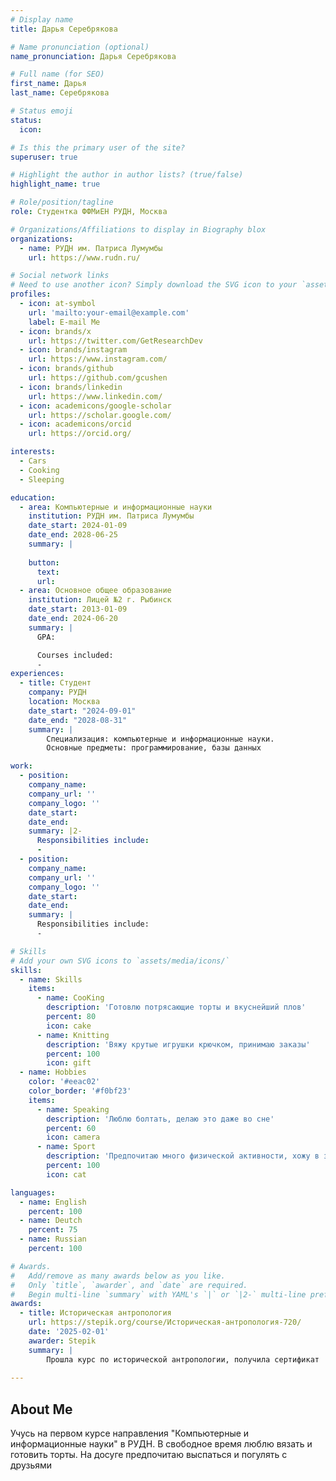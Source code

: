 ```yaml
---
# Display name
title: Дарья Серебрякова

# Name pronunciation (optional)
name_pronunciation: Дарья Серебрякова

# Full name (for SEO)
first_name: Дарья
last_name: Серебрякова

# Status emoji
status:
  icon:

# Is this the primary user of the site?
superuser: true

# Highlight the author in author lists? (true/false)
highlight_name: true

# Role/position/tagline
role: Студентка ФФМиЕН РУДН, Москва

# Organizations/Affiliations to display in Biography blox
organizations:
  - name: РУДН им. Патриса Лумумбы
    url: https://www.rudn.ru/

# Social network links
# Need to use another icon? Simply download the SVG icon to your `assets/media/icons/` folder.
profiles:
  - icon: at-symbol
    url: 'mailto:your-email@example.com'
    label: E-mail Me
  - icon: brands/x
    url: https://twitter.com/GetResearchDev
  - icon: brands/instagram
    url: https://www.instagram.com/
  - icon: brands/github
    url: https://github.com/gcushen
  - icon: brands/linkedin
    url: https://www.linkedin.com/
  - icon: academicons/google-scholar
    url: https://scholar.google.com/
  - icon: academicons/orcid
    url: https://orcid.org/

interests:
  - Cars
  - Cooking
  - Sleeping

education:
  - area: Компьютерные и информационные науки
    institution: РУДН им. Патриса Лумумбы
    date_start: 2024-01-09
    date_end: 2028-06-25
    summary: |
    
    button:
      text: 
      url: 
  - area: Основное общее образование
    institution: Лицей №2 г. Рыбинск
    date_start: 2013-01-09
    date_end: 2024-06-20
    summary: |
      GPA: 

      Courses included:
      - 
experiences:
  - title: Студент
    company: РУДН
    location: Москва
    date_start: "2024-09-01"
    date_end: "2028-08-31"
    summary: |
        Специализация: компьютерные и информационные науки.
        Основные предметы: программирование, базы данных

work:
  - position: 
    company_name: 
    company_url: ''
    company_logo: ''
    date_start: 
    date_end: 
    summary: |2-
      Responsibilities include:
      - 
  - position:
    company_name: 
    company_url: ''
    company_logo: ''
    date_start: 
    date_end: 
    summary: |
      Responsibilities include:
      -

# Skills
# Add your own SVG icons to `assets/media/icons/`
skills:
  - name: Skills
    items:
      - name: CooKing
        description: 'Готовлю потрясающие торты и вкуснейший плов'
        percent: 80
        icon: cake
      - name: Knitting
        description: 'Вяжу крутые игрушки крючком, принимаю заказы'
        percent: 100
        icon: gift
  - name: Hobbies
    color: '#eeac02'
    color_border: '#f0bf23'
    items:
      - name: Speaking
        description: 'Люблю болтать, делаю это даже во сне'
        percent: 60
        icon: camera
      - name: Sport
        description: 'Предпочитаю много физической активности, хожу в зал'
        percent: 100
        icon: cat

languages:
  - name: English
    percent: 100
  - name: Deutch
    percent: 75
  - name: Russian
    percent: 100

# Awards.
#   Add/remove as many awards below as you like.
#   Only `title`, `awarder`, and `date` are required.
#   Begin multi-line `summary` with YAML's `|` or `|2-` multi-line prefix and indent 2 spaces below.
awards:
  - title: Историческая антропология
    url: https://stepik.org/course/Историческая-антропология-720/
    date: '2025-02-01'
    awarder: Stepik
    summary: |
        Прошла курс по исторической антропологии, получила сертификат
      
---
```


## About Me

Учусь на первом курсе направления "Компьютерные и информационные науки" в РУДН. В свободное время люблю вязать и готовить торты. На досуге предпочитаю выспаться и погулять с друзьями
